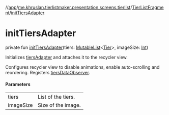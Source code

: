 //[app](../../../index.md)/[me.khruslan.tierlistmaker.presentation.screens.tierlist](../index.md)/[TierListFragment](index.md)/[initTiersAdapter](init-tiers-adapter.md)

# initTiersAdapter

private fun [initTiersAdapter](init-tiers-adapter.md)(tiers: [MutableList](https://kotlinlang.org/api/latest/jvm/stdlib/kotlin.collections/-mutable-list/index.html)&lt;[Tier](../../me.khruslan.tierlistmaker.data.models.tierlist/-tier/index.md)&gt;, imageSize: [Int](https://kotlinlang.org/api/latest/jvm/stdlib/kotlin/-int/index.html))

Initializes [tiersAdapter](tiers-adapter.md) and attaches it to the recycler view.

Configures recycler view to disable animations, enable auto-scrolling and reordering. Registers [tiersDataObserver](tiers-data-observer.md).

#### Parameters

| | |
|---|---|
| tiers | List of the tiers. |
| imageSize | Size of the image. |
